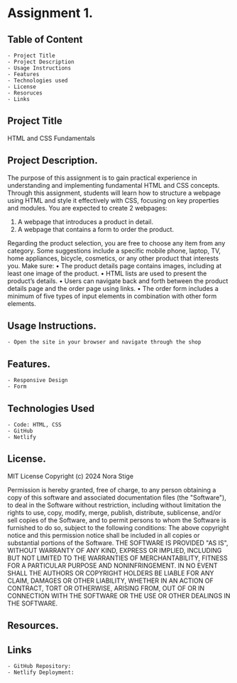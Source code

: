 # Assignment 1.

## Table of Content

    - Project Title
    - Project Description
    - Usage Instructions
    - Features
    - Technologies used
    - License
    - Resoruces
    - Links

## Project Title

HTML and CSS Fundamentals

## Project Description.

The purpose of this assignment is to gain practical experience in understanding and
implementing fundamental HTML and CSS concepts. Through this assignment,
students will learn how to structure a webpage using HTML and style it effectively
with CSS, focusing on key properties and modules.
You are expected to create 2 webpages:

1. A webpage that introduces a product in detail.
2. A webpage that contains a form to order the product.

Regarding the product selection, you are free to choose any item from any category.
Some suggestions include a specific mobile phone, laptop, TV, home appliances,
bicycle, cosmetics, or any other product that interests you. Make sure:
• The product details page contains images, including at least one image of the
product.
• HTML lists are used to present the product’s details.
• Users can navigate back and forth between the product details page and the
order page using links.
• The order form includes a minimum of five types of input elements in
combination with other form elements.

## Usage Instructions.

    - Open the site in your browser and navigate through the shop

## Features.

    - Responsive Design
    - Form

## Technologies Used

    - Code: HTML, CSS
    - GitHub
    - Netlify

## License.

MIT License
Copyright (c) 2024 Nora Stige

Permission is hereby granted, free of charge, to any person obtaining a
copy of this software and associated documentation files (the "Software"),
to deal in the Software without restriction, including without limitation the
rights to use, copy, modify, merge, publish, distribute, sublicense, and/or
sell copies of the Software, and to permit persons to whom the Software is
furnished to do so, subject to the following conditions: The above copyright
notice and this permission notice shall be included in all copies or
substantial portions of the Software. THE SOFTWARE IS PROVIDED "AS IS",
WITHOUT WARRANTY OF ANY KIND, EXPRESS OR IMPLIED, INCLUDING BUT
NOT LIMITED TO THE WARRANTIES OF MERCHANTABILITY, FITNESS FOR A
PARTICULAR PURPOSE AND NONINFRINGEMENT. IN NO EVENT SHALL THE
AUTHORS OR COPYRIGHT HOLDERS BE LIABLE FOR ANY CLAIM, DAMAGES
OR OTHER LIABILITY, WHETHER IN AN ACTION OF CONTRACT, TORT OR
OTHERWISE, ARISING FROM, OUT OF OR IN CONNECTION WITH THE
SOFTWARE OR THE USE OR OTHER DEALINGS IN THE SOFTWARE.

## Resources.

## Links

    - GitHub Repository:
    - Netlify Deployment:

